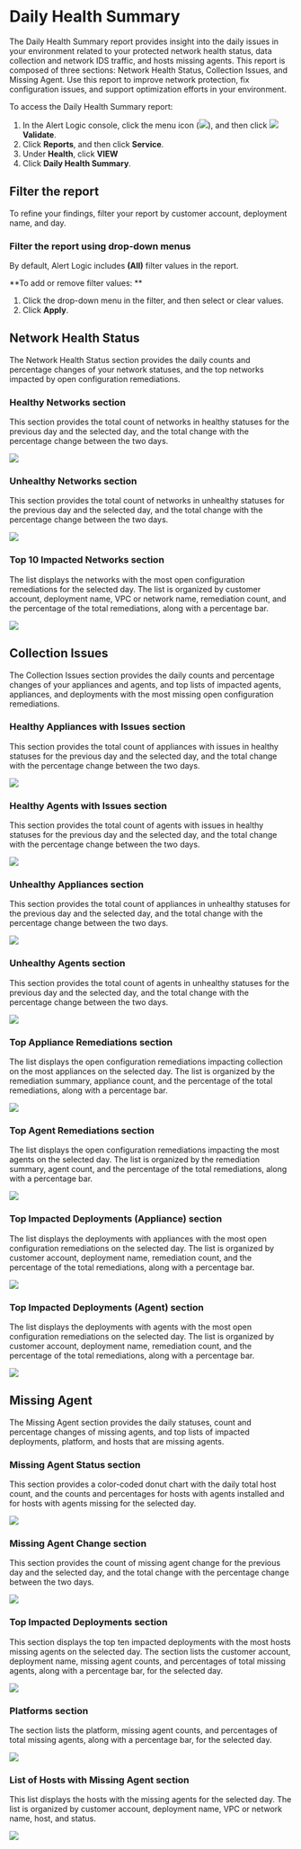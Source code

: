 # Daily Health Summary

The Daily Health Summary report provides insight into the daily issues in your environment related to your protected network health status, data collection and network IDS traffic, and hosts missing agents. This report is composed of three sections: Network Health Status, Collection Issues, and Missing Agent. Use this report to improve network protection, fix configuration issues, and support optimization efforts in your environment.

To access the Daily Health Summary report:

1. In the Alert Logic console, click the menu icon (![](../../../../Resources/Images/dashboard/menu-icon.png)), and then click ![](../../../../Resources/Images/dashboard/validate-icon.png)**Validate**.
2. Click **Reports**, and then click **Service**.
3. Under **Health**, click **VIEW**
4. Click **Daily Health Summary**.

## Filter the report

To refine your findings, filter your report by  customer account, deployment name, and day.

### Filter the report using drop-down menus

By default, Alert Logic includes **(All)** filter values in the report.

**To add or remove filter values: **

1. Click the drop-down menu in the filter, and then select or clear values.
2. Click **Apply**.

## Network Health Status

The Network Health Status section provides the daily counts and percentage changes of your network statuses, and the top networks impacted by open configuration remediations.

### Healthy Networks section

This section provides the total count of networks in healthy statuses for the previous day and the selected day, and the total change with the percentage change between the two days.

![](../../../../Resources/Images/Reports/network-health-status-digest/healthy-networks.png)

### Unhealthy Networks section

This section provides the total count of networks in unhealthy statuses for the previous day and the selected day, and the total change with the percentage change between the two days.

![](../../../../Resources/Images/Reports/network-health-status-digest/unhealthy-networks.png)

### Top 10 Impacted Networks section

The list displays the networks with the most open configuration remediations for the selected day. The list is organized by customer account, deployment name, VPC or network name, remediation count, and the percentage of the total remediations, along with a  percentage bar.

![](../../../../Resources/Images/Reports/network-health-status-digest/top-10-impacted-networks.png)

## Collection Issues 

The Collection Issues section provides the daily counts and percentage changes of your appliances and agents, and top lists of impacted agents, appliances, and deployments with the most missing open configuration remediations.

### Healthy Appliances with Issues section

This section provides the total count of appliances with issues in healthy statuses for the previous day and the selected day, and the total change with the percentage change between the two days.

![](../../../../Resources/Images/Reports/collection-issues-digest/healthy-appliance-with-issues.png)

### Healthy Agents with Issues section

This section provides the total count of agents with issues in healthy statuses for the previous day and the selected day, and the total change with the percentage change between the two days.

![](../../../../Resources/Images/Reports/collection-issues-digest/heathly-agents-with-issues.png)

### Unhealthy Appliances section

This section provides the total count of appliances in unhealthy statuses for the previous day and the selected day, and the total change with the percentage change between the two days.

![](../../../../Resources/Images/Reports/collection-issues-digest/unhealthy-appliances.png)

### Unhealthy Agents section

This section provides the total count of agents in unhealthy statuses for the previous day and the selected day, and the total change with the percentage change between the two days.

![](../../../../Resources/Images/Reports/collection-issues-digest/unhealthy-agents.png)

### Top Appliance Remediations section

The list displays the open configuration remediations impacting collection on the most appliances on the selected day. The list is organized by the remediation summary, appliance count, and the percentage of the total remediations, along with a  percentage bar.

![](../../../../Resources/Images/Reports/collection-issues-digest/top-appliance-remediations.png)

### Top Agent Remediations section

The list displays the open configuration remediations impacting the most agents on the selected day. The list is organized by the remediation summary, agent count, and the percentage of the total remediations, along with a  percentage bar.

![](../../../../Resources/Images/Reports/collection-issues-digest/top-agent-remediations.png)

### Top Impacted Deployments (Appliance) section

The list displays the deployments with appliances with the most open configuration remediations on the selected day. The list is organized by customer account, deployment name, remediation count, and the percentage of the total remediations, along with a  percentage bar.

![](../../../../Resources/Images/Reports/collection-issues-digest/top-impacted-deployments-appliances.png)

### Top Impacted Deployments (Agent) section

The list displays the deployments with agents with the most open configuration remediations on the selected day. The list is organized by customer account, deployment name, remediation count, and the percentage of the total remediations, along with a  percentage bar.

![](../../../../Resources/Images/Reports/collection-issues-digest/top-impacted-deployments-agents.png)

## Missing Agent

The Missing Agent section provides the daily statuses, count and percentage changes of missing agents, and top lists of impacted deployments, platform, and hosts that are missing agents.

### Missing Agent Status section

This section provides  a color-coded donut chart with the daily total host count, and the counts and percentages for hosts with agents installed and for hosts with agents missing for the selected day.

![](../../../../Resources/Images/Reports/missing-agent-digest/missing-agent-status.png)

### Missing Agent Change section

This section provides the count of missing agent change for the previous day and the selected day, and the total change with the percentage change between the two days.

![](../../../../Resources/Images/Reports/missing-agent-digest/missing-agent-change.png)

### Top Impacted Deployments section

This section displays the top ten impacted deployments with the most hosts missing agents on the selected day. The section lists the customer account, deployment name, missing agent counts, and percentages of total missing agents, along with a percentage bar, for the selected day.

![](../../../../Resources/Images/Reports/missing-agent-digest/top-impacted-deployments.png)

### Platforms section

The section lists the platform, missing agent counts, and percentages of total missing agents, along with a percentage bar, for the selected day.

![](../../../../Resources/Images/Reports/missing-agent-digest/platform.png)

### List of Hosts with Missing Agent section

This list displays the hosts with the missing agents for the selected day. The list is organized by customer account, deployment name, VPC or network name, host, and status.

![](../../../../Resources/Images/Reports/missing-agent-digest/missing-agent-list.png)
